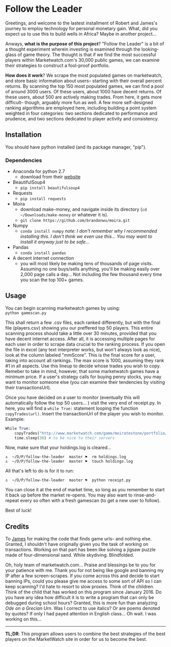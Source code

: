 # Follow the Leader

Greetings, and welcome to the lastest installment of Robert and James's journey to employ technology for personal monetary gain. What, did you expect us to use this to build wells in Africa? Maybe in another project...  

Anways, **what is the purpose of this project**? "Follow the Leader" is a bit of a thought experiment wherein investing is examined through the looking-glass of game theory. The thought is that if we find the most successful players within Marketwatch.com's 30,000 public games, we can examine their strategies to construct a fool-proof portfolio.  

**How does it work**? We scrape the most populated games on marketwatch, and store basic information about users– starting with their overall percent returns. By scanning the top 150 most populated games, we can find a pool of around 3000 users. Of these users, about 1000 have decent returns. Of these users, about 500 are actively making trades. From here, it gets more difficult– though, arguably more fun as well. A few more self-designed ranking algorithms are employed here, including building a point system weighted in four categories: two sections dedicated to performance and prudence, and two sections dedicated to player activity and consistency.  

## Installation
You should have python installed (and its package manager, "pip").

### Dependencies
- Anaconda for python 2.7
	- download from their [website](https://www.continuum.io/downloads)
- BeautifulSoup4
	- `pip install beautifulsoup4`
- Requests
	- `pip install requests`
- Moira
	- download make-money, and navigate inside its directory (`cd ~/Downloads/make-money` or whatever it is).
	- `git clone https://github.com/brandonwu/moira.git`
- Numpy
	- `conda install numpy` *note: I don't remember why I recommended installing this. I don't think we even use this... You may want to install it anyway just to be safe...*
- Pandas
	- `conda install pandas`
- A decent internet connection
	- you will most likely be making tens of thousands of page visits. Assuming no one buys/sells anything, you'll be making easily over 2,000 page calls a day... Not including the few thousand every time you scan the top 100+ games.

## Usage
You can begin scanning marketwatch games by using:  
`python gamescan.py`  

This shall return a few .csv files, each ranked differently, but with the final file (players.csv) showing you our preffered top 50 players. This entire scanning process should take a little over 30 minutes, provided that you have decent internet access. After all, it is accessing multiple pages for each user in order to scrape data crucial to the ranking process. If you open the file in excel (any text interpreter works, but won't always look as nice), look at the column labeled "mmScore". This is the final score for a user, taking into account all rankings. The max score is 1000, assuming they rank #1 in all aspects. Use this lineup to decide whose trades you wish to copy. Remeber to take in mind, however, that some marketwatch games have a minimum price. If a user's strategy calls for buying penny stocks, you may want to monitor someone else (you can examine their tendencies by visiting their transactionsUrl).

Once you have decided on a user to monitor (eventually this will automatically follow the top 50 users... ) visit the very end of receipt.py. In here, you will find a `while True:` statement looping the function `copyTrades(url)`. Insert the transactionUrl of the player you wish to monitor. Example:

```python
While True:
    copyTrades("http://www.marketwatch.com/game/moiratestone/portfolio/transactionhistory?name=Sheikh%20Hamdan%20bin%20Mohammed%20Al%20Maktoum&p=895646")
    time.sleep(30) # to be nice to their servers
```

Now, make sure that your holdings.log is cleared...

```fish
⚓  ~/D/P/follow-the-leader  master ⚑  rm holdings.log
⚓  ~/D/P/follow-the-leader  master ⚑  touch holdings.log
```

All that's left to do is for it to run:
```fish
⚓  ~/D/P/follow-the-leader  master ⚑  python receipt.py
```

You can close it at the end of market time, so long as you remember to start it back up before the market re-opens. You may also want to rinse-and-repeat every so often with a fresh gamescan (to get a new user to follow).

Best of luck!

## Credits
To [James](http://github.com/jaykm/) for making the code that finds game urls– and nothing else. Granted, I shouldn't have originally given you the task of working on transactions. Working on that part has been like solving a jigsaw puzzle made of four-dimensional sand. While skydiving. Blindfolded.

Oh, holy team of marketwatch.com... Praise and blessings be to you for your patience with me. Thank you for not being like google and banning my IP after a few screen-scrapes. If you come across this and decide to start banning IPs, could you please give me access to some sort of API so I can keep scanning? I'd hate to resort to slow proxies. Think of the children. Think of the child that has worked on this program since January 2016. Do you have any idea how difficult it is to write a program that can only be debugged during school hours? Granted, this is more fun than analyzing *Ode on a Grecian Urn*. Was I correct to use italics? Or are poems denoted by quotes? If only I had payed attention in English class... Oh wait. I was working on this...

----
**TL;DR**: This program allows users to combine the best strategies of the best players on the MarketWatch site in order for us to become the best.